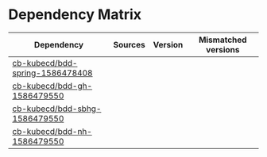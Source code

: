 # Dependency Matrix

Dependency | Sources | Version | Mismatched versions
---------- | ------- | ------- | -------------------
[cb-kubecd/bdd-spring-1586478408](https://github.com/cb-kubecd/bdd-spring-1586478408.git) |  | []() | 
[cb-kubecd/bdd-gh-1586479550](https://github.com/cb-kubecd/bdd-gh-1586479550.git) |  | []() | 
[cb-kubecd/bdd-sbhg-1586479550](https://github.com/cb-kubecd/bdd-sbhg-1586479550.git) |  | []() | 
[cb-kubecd/bdd-nh-1586479550](https://github.com/cb-kubecd/bdd-nh-1586479550.git) |  | []() | 
